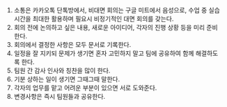 1. 소통은 카카오톡 단톡방에서, 비대면 회의는 구글 미트에서 음성으로, 수업 중 실습 시간을 최대한 활용하며 필요시 비정기적인 대면 회의를 갖는다.
2. 회의 전에 논의하고 싶은 내용, 새로운 아이디어, 각자의 진행 상황 등을 미리 준비한다.
3. 회의에서 결정한 사항은 모두 문서로 기록한다.
4. 일정을 잘 지키되 문제가 생기면 혼자 고민하지 말고 팀에 공유하여 함께 해결하도록 한다.
5. 팀원 간 감사 인사와 칭찬을 많이 한다.
6. 기분 상하는 일이 생기면 그때그때 말한다.
7. 각자의 업무를 맡고 어려운 부분이 있으면 서로 도와준다.
8. 변경사항은 즉시 팀원들과 공유한다.

